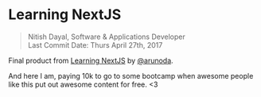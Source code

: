 # Learning NextJS

> Nitish Dayal, Software & Applications Developer  
> Last Commit Date: Thurs April 27th, 2017

Final product from [Learning NextJS](//learnnextjs.com/) by [@arunoda](//github.com/arunoda).

And here I am, paying 10k to go to some bootcamp when awesome people like this put out awesome content for free. &lt;3
